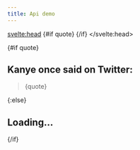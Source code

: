 ```yaml
---
title: Api demo
---
```


<script>
  import { ready } from '@roxi/routify'
  
  let quote

  fetch('https://api.kanye.rest/')
    .then(res => res.json())
    .then(json => { quote = json.quote })
    .finally($ready)
</script>

<svelte:head>
{#if quote}
  <meta name="description" content="Random Kanye tweet: {quote}"/>
{/if}
</svelte:head>

<div>
{#if quote}

## Kanye once said on Twitter:

> {quote}

{:else}

## Loading...

{/if}
</div>
